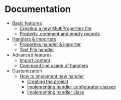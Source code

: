 # Documentation #

  * [Basic features](FeaturesOfEditor.md)
    * [Creating a new MultiProperties file](CreatingNewMultiPropertiesFile.md)
    * [Property, comment and empty records](Records.md)
  * [Handlers & Importers](HandlersImporters.md)
    * [Properties handler & importer](PropertiesHandler.md)
    * [Text File handler](TextFileHandler.md)
  * Advanced features
    * [Import content](ImportingContent.md)
    * [Command line usage of handlers](CommandLineHandlerExecutor.md)
  * Customization
    * [How to implement new handler](ImplementingNewHandlerTutorial.md)
      * [Creating the project](ImplementingNewHandlerProject.md)
      * [Implementing handler configurator classes](ImplementingNewHandlerConfiguratorClass.md)
      * [Implementing handler class](ImplementingNewHandlerClass.md)